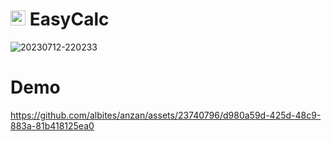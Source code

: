 # <img src=https://github.com/albites/anzan/assets/23740796/a62b2ec7-b766-49b8-b61e-74c757ed839a width=24 height=24> EasyCalc

![20230712-220233](https://github.com/albites/anzan/assets/23740796/6c16b09b-163a-4a6a-b539-5d852d29cbbb)

# Demo

https://github.com/albites/anzan/assets/23740796/d980a59d-425d-48c9-883a-81b418125ea0
